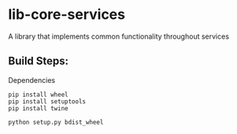 # lib-core-services

A library that implements common functionality throughout services

## Build Steps:

Dependencies
```
pip install wheel
pip install setuptools
pip install twine

python setup.py bdist_wheel
```

